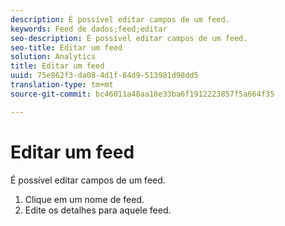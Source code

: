```yaml
---
description: É possível editar campos de um feed.
keywords: Feed de dados;feed;editar
seo-description: É possível editar campos de um feed.
seo-title: Editar um feed
solution: Analytics
title: Editar um feed
uuid: 75e862f3-da08-4d1f-84d9-513981d98dd5
translation-type: tm+mt
source-git-commit: bc46011a48aa18e33ba6f1912223857f5a664f35

---
```



# Editar um feed

É possível editar campos de um feed.

<!-- 

<p>What can be edited? </p>

 -->

1. Clique em um nome de feed.
1. Edite os detalhes para aquele feed.
